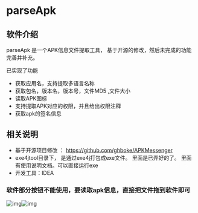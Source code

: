 # parseApk
## 软件介绍
parseApk 是一个APK信息文件提取工具， 基于开源的修改，然后未完成的功能完善并补充。

已实现了功能  
- 获取应用名，支持提取多语言名称  
- 获取包名，版本名，版本号，文件MD5 ,文件大小
- 读取APK图标
- 支持提取APK对应的权限，并且给出权限注释  
- 获取apk的签名信息
## 相关说明  
- 基于开源项目修改 ： https://github.com/ghboke/APKMessenger  
- exe4jtool目录下，  是通过exe4j打包成exe文件。 里面是已弄好的了。 里面有使用说明文档。可以直接运行exe
- 开发工具：IDEA  
### 软件部分按钮不能使用，要读取apk信息，直接把文件拖到软件即可
![img](https://github.com/songshuilin/parseApk/blob/master/parseinfo1.png)![img](https://github.com/songshuilin/parseApk/blob/master/parseinfo2.png)
